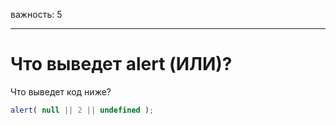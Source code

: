 важность: 5

---

# Что выведет alert (ИЛИ)?

Что выведет код ниже?

```js
alert( null || 2 || undefined );
```

